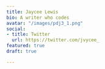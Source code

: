 ```yaml
---
title: Jaycee Lewis
bio: A writer who codes
avatar: "/images/pdj3_1.png"
social:
- title: Twitter
  url: https://twitter.com/jvycee_
featured: true
draft: true

---
```

